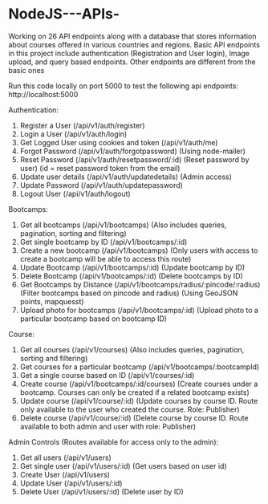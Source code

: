 # NodeJS---APIs-
Working on 26 API endpoints along with a database that stores information about courses offered in various countries and regions. Basic API endpoints in this project include authentication (Registration and User login), Image upload, and query based endpoints. Other endpoints are different from the basic ones

Run this code locally on port 5000 to test the following api endpoints: http://localhost:5000

Authentication:
  1. Register a User (/api/v1/auth/register)
  2. Login a User (/api/v1/auth/login)
  3. Get Logged User using cookies and token (/api/v1/auth/me)
  4. Forgot Password (/api/v1/auth/forgotpassword) (Using node-mailer)
  5. Reset Password (/api/v1/auth/resetpassword/:id) (Reset password by user) (id = reset password token from the email)
  6. Update user details (/api/v1/auth/updatedetails) (Admin access)
  7. Update Password (/api/v1/auth/updatepassword)
  8. Logout User (/api/v1/auth/logout)
  
Bootcamps:
  1. Get all bootcamps (/api/v1/bootcamps) (Also includes queries, pagination, sorting and filtering)
  2. Get single bootcamp by ID (/api/v1/bootcamps/:id)
  3. Create a new bootcamp (/api/v1/bootcamps) (Only users with access to create a bootcamp will be able to access this route)
  4. Update Bootcamp (/api/v1/bootcamps/:id) (Update bootcamp by ID)
  5. Delete Bootcamp (/api/v1/bootcamps/:id) (Delete bootcamps by ID)
  6. Get Bootcamps by Distance (/api/v1/bootcamps/radius/:pincode/:radius) (Filter bootcamps based on pincode and radius) (Using GeoJSON points, mapquesst)
  7. Upload photo for bootcamps (/api/v1/bootcamps/:id) (Upload photo to a particular bootcamp based on bootcamp ID)
  
Course:
  1. Get all courses (/api/v1/courses) (Also includes queries, pagination, sorting and filtering)
  2. Get courses for a particular bootcamp (/api/v1/bootcamps/:bootcampId)
  3. Get a single course based on ID (/api/v1/courses/:id)
  4. Create course (/api/v1/bootcamps/:id/courses) (Create courses under a bootcamp. Courses can only be created if a related bootcamp exists)
  5. Update course (/api/v1/course/:id) (Update courses by course ID. Route only available to the user who created the course. Role: Publisher)
  6. Delete course (/api/v1/course/:id) (Delete course by course ID. Route available to both admin and user with role: Publisher)
  
Admin Controls (Routes available for access only to the admin):
  1. Get all users (/api/v1/users)
  2. Get single user (/api/v1/users/:id) (Get users based on user id)
  3. Create User (/api/v1/users) 
  4. Update User (/api/v1/users/:id)
  5. Delete User (/api/v1/users/:id) (Delete user by ID)
